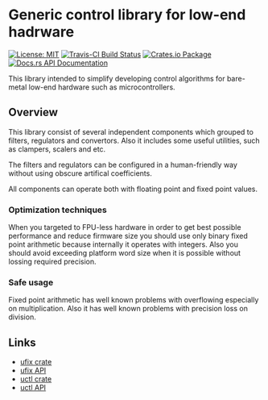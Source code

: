 # Generic control library for low-end hadrware

[![License: MIT](https://img.shields.io/badge/License-MIT-brightgreen.svg)](https://opensource.org/licenses/MIT)
[![Travis-CI Build Status](https://travis-ci.com/katyo/uctl-rs.svg?branch=master)](https://travis-ci.com/katyo/uctl-rs)
[![Crates.io Package](https://img.shields.io/crates/v/uctl.svg?style=popout)](https://crates.io/crates/uctl)
[![Docs.rs API Documentation](https://docs.rs/uctl/badge.svg)](https://docs.rs/uctl)

This library intended to simplify developing control algorithms for bare-metal low-end hardware such as
microcontrollers.

## Overview

This library consist of several independent components which grouped to filters, regulators and convertors.
Also it includes some useful utilities, such as clampers, scalers and etc.

The filters and regulators can be configured in a human-friendly way without using obscure artifical coefficients.

All components can operate both with floating point and fixed point values.

### Optimization techniques

When you targeted to FPU-less hardware in order to get best possible performance and reduce firmware size you should use only binary fixed point arithmetic because internally it operates with integers.
Also you should avoid exceeding platform word size when it is possible without lossing required precision.

### Safe usage

Fixed point arithmetic has well known problems with overflowing especially on multiplication.
Also it has well known problems with precision loss on division.

## Links

* [ufix crate](https://crates.io/crates/ufix)
* [ufix API](https://docs.rs/ufix)
* [uctl crate](https://crates.io/crates/uctl)
* [uctl API](https://docs.rs/uctl)
